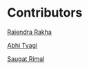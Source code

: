 # Contributors

<!-- prettier-ignore-start -->
[Rajendra Rakha](https://github.com/Rjndrkha)

[Abhi Tyagi](https://github.com/abhityagi09)

[Saugat Rimal](https://github.com/saugat-rimal)

<!-- prettier-ignore-end -->
